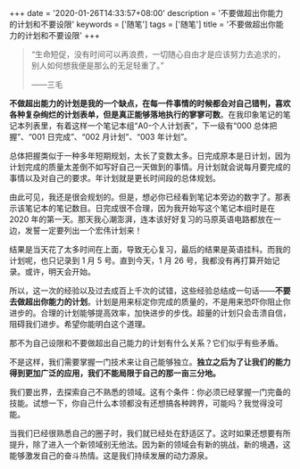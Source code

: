+++
date = '2020-01-26T14:33:57+08:00'
description = '不要做超出你能力的计划和不要设限'
keywords = ['随笔']
tags = ['随笔']
title = '不要做超出你能力的计划和不要设限'
+++

> “生命短促，没有时间可以再浪费，一切随心自由才是应该努力去追求的，别人如何想我便是那么的无足轻重了。”
>
> ——三毛

**不做超出能力的计划是我的一个缺点，在每一件事情的时候都会对自己错判，喜欢各种复杂绚烂的计划表单，但是真正能够落地执行的寥寥可数**。在我印象笔记的笔记本列表里，有着这样一个笔记本组“A0-个人计划表”，下一级有“000 总体把握”、“001 日完成”、“002 月计划”、“003 年计划”。

总体把握类似于一种多年短期规划，太长了变数太多。日完成原本是日计划，因为计划完成的质量太差倒不如写好自己一天做到的事情。月计划就会说每月要完成的事情以及对自己的要求。年计划就是更长时间段的总体规划。

由此可见，我还是很会规划的。但是，想必你已经看到笔记本旁边的数字了。那表示该笔记本的笔记数目。日完成很不合理，因为我开始写这个笔记本组时是在 2020 年的第一天。那天我心潮澎湃，连本该好好复习的马原英语电路都放在一边，发誓一定要列出一个宏伟计划来！

结果是当天花了太多时间在上面，导致无心复习，最后的结果是英语挂科。而我的计划呢，也只记录到 1 月 5 号。直到今天，1 月 26 号，我都没有再打算开始记录。或许，明天会开始。

所以，这一次的经验以及过去成百上千次的试错，这些经验总结成一句话——**不要去做超出你能力的计划**。计划是用来标定你完成的质量的，不是用来恐吓你阻止你进步的。合理的计划能够提高效率，加快进步的步伐。超量的计划只会击溃自信，阻碍我们进步。希望你能明白这个道理。

那不为自己设限和不要做超出自己能力的计划有什么关系？它们似乎有些矛盾。

不是这样，我们需要掌握一门技术来让自己能够独立。**独立之后为了让我们的能力得到更加广泛的应用，我们不能局限于自己的那一亩三分地。**

我们要出界，去探索自己不熟悉的领域。这有个条件：你必须已经掌握一门完备的技能。试想一下，你自己什么本领都没有还想搞各种跨界，可能吗？我觉得没可能。

当我们已经很熟悉自己的圈子时，我们就已经处在舒适区了。这时如果还想要有所提升，除了进入一个新领域别无他法。因为新的领域会有新的挑战，新的境遇，这能够激发自己的奋斗热情。这是我们持续发展的动力源泉。
